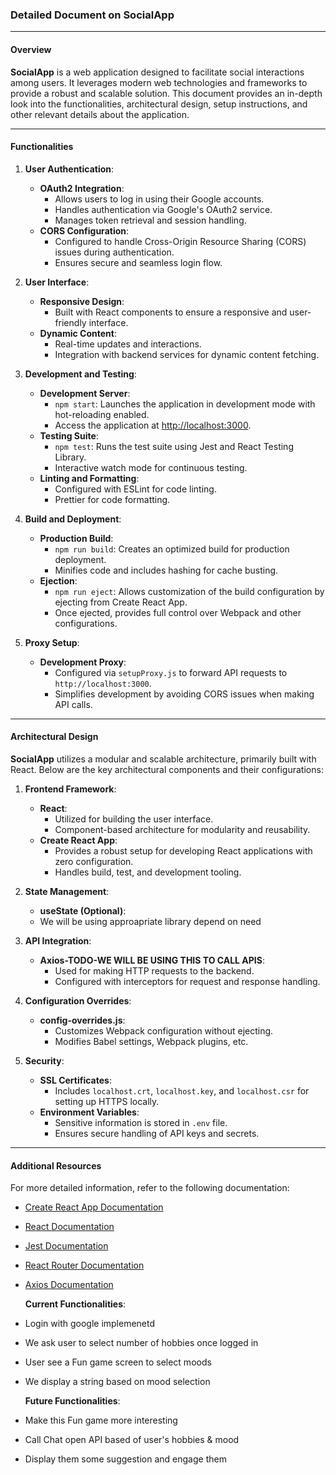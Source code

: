 ### Detailed Document on SocialApp

---

#### Overview

**SocialApp** is a web application designed to facilitate social interactions among users. It leverages modern web technologies and frameworks to provide a robust and scalable solution. This document provides an in-depth look into the functionalities, architectural design, setup instructions, and other relevant details about the application.

---

#### Functionalities

1. **User Authentication**:

   - **OAuth2 Integration**:
     - Allows users to log in using their Google accounts.
     - Handles authentication via Google's OAuth2 service.
     - Manages token retrieval and session handling.
   - **CORS Configuration**:
     - Configured to handle Cross-Origin Resource Sharing (CORS) issues during authentication.
     - Ensures secure and seamless login flow.

2. **User Interface**:

   - **Responsive Design**:
     - Built with React components to ensure a responsive and user-friendly interface.
   - **Dynamic Content**:
     - Real-time updates and interactions.
     - Integration with backend services for dynamic content fetching.

3. **Development and Testing**:

   - **Development Server**:
     - `npm start`: Launches the application in development mode with hot-reloading enabled.
     - Access the application at [http://localhost:3000](http://localhost:3000).
   - **Testing Suite**:
     - `npm test`: Runs the test suite using Jest and React Testing Library.
     - Interactive watch mode for continuous testing.
   - **Linting and Formatting**:
     - Configured with ESLint for code linting.
     - Prettier for code formatting.

4. **Build and Deployment**:

   - **Production Build**:
     - `npm run build`: Creates an optimized build for production deployment.
     - Minifies code and includes hashing for cache busting.
   - **Ejection**:
     - `npm run eject`: Allows customization of the build configuration by ejecting from Create React App.
     - Once ejected, provides full control over Webpack and other configurations.

5. **Proxy Setup**:
   - **Development Proxy**:
     - Configured via `setupProxy.js` to forward API requests to `http://localhost:3000`.
     - Simplifies development by avoiding CORS issues when making API calls.

---

#### Architectural Design

**SocialApp** utilizes a modular and scalable architecture, primarily built with React. Below are the key architectural components and their configurations:

1. **Frontend Framework**:

   - **React**:
     - Utilized for building the user interface.
     - Component-based architecture for modularity and reusability.
   - **Create React App**:
     - Provides a robust setup for developing React applications with zero configuration.
     - Handles build, test, and development tooling.

2. **State Management**:

   - **useState (Optional)**:
   - We will be using approapriate library depend on need

3. **API Integration**:

   - **Axios-TODO-WE WILL BE USING THIS TO CALL APIS**:
     - Used for making HTTP requests to the backend.
     - Configured with interceptors for request and response handling.

4. **Configuration Overrides**:

   - **config-overrides.js**:
     - Customizes Webpack configuration without ejecting.
     - Modifies Babel settings, Webpack plugins, etc.

5. **Security**:
   - **SSL Certificates**:
     - Includes `localhost.crt`, `localhost.key`, and `localhost.csr` for setting up HTTPS locally.
   - **Environment Variables**:
     - Sensitive information is stored in `.env` file.
     - Ensures secure handling of API keys and secrets.

---

#### Additional Resources

For more detailed information, refer to the following documentation:

- [Create React App Documentation](https://facebook.github.io/create-react-app/docs/getting-started)
- [React Documentation](https://reactjs.org/)
- [Jest Documentation](https://jestjs.io/docs/en/getting-started)
- [React Router Documentation](https://reactrouter.com/web/guides/quick-start)
- [Axios Documentation](https://axios-http.com/docs/intro)

  **Current Functionalities**:

- Login with google implemenetd
- We ask user to select number of hobbies once logged in
- User see a Fun game screen to select moods
- We display a string based on mood selection

  **Future Functionalities**:

- Make this Fun game more interesting
- Call Chat open API based of user's hobbies & mood
- Display them some suggestion and engage them
